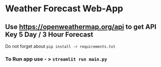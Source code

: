 # Weather Forecast Web-App

## Use https://openweathermap.org/api to get API Key 5 Day / 3 Hour Forecast

Do not forget about `pip install -r requirements.txt`

### To Run app use - > `streamlit run main.py`
